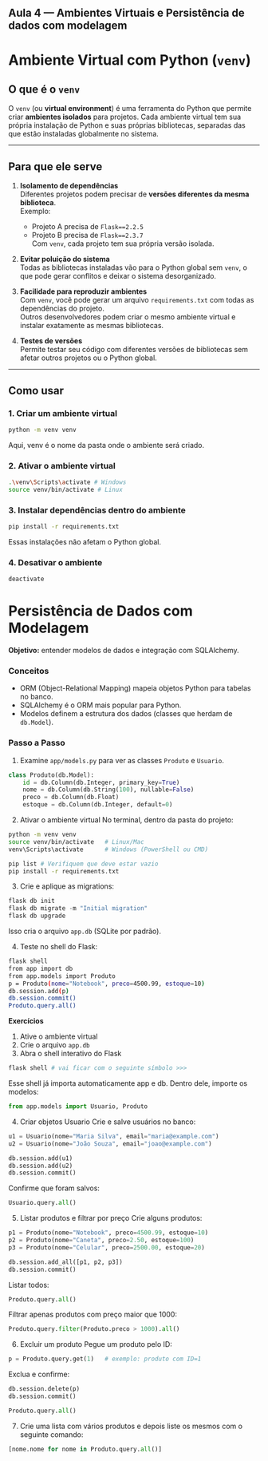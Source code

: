 ## Aula 4 — Ambientes Virtuais e Persistência de dados com modelagem

# Ambiente Virtual com Python (`venv`)

## O que é o `venv`

O `venv` (ou **virtual environment**) é uma ferramenta do Python que permite criar **ambientes isolados** para projetos. Cada ambiente virtual tem sua própria instalação de Python e suas próprias bibliotecas, separadas das que estão instaladas globalmente no sistema.

---

## Para que ele serve

1. **Isolamento de dependências**  
   Diferentes projetos podem precisar de **versões diferentes da mesma biblioteca**.  
   Exemplo:  
   - Projeto A precisa de `Flask==2.2.5`  
   - Projeto B precisa de `Flask==2.3.7`  
   Com `venv`, cada projeto tem sua própria versão isolada.

2. **Evitar poluição do sistema**  
   Todas as bibliotecas instaladas vão para o Python global sem `venv`, o que pode gerar conflitos e deixar o sistema desorganizado.

3. **Facilidade para reproduzir ambientes**  
   Com `venv`, você pode gerar um arquivo `requirements.txt` com todas as dependências do projeto.  
   Outros desenvolvedores podem criar o mesmo ambiente virtual e instalar exatamente as mesmas bibliotecas.

4. **Testes de versões**  
   Permite testar seu código com diferentes versões de bibliotecas sem afetar outros projetos ou o Python global.

---

## Como usar

### 1. Criar um ambiente virtual
```bash
python -m venv venv
```

Aqui, venv é o nome da pasta onde o ambiente será criado.

### 2. Ativar o ambiente virtual
```bash
.\venv\Scripts\activate # Windows
source venv/bin/activate # Linux
```

### 3. Instalar dependências dentro do ambiente
```bash
pip install -r requirements.txt
```
Essas instalações não afetam o Python global.

### 4. Desativar o ambiente
```bash
deactivate
```

# Persistência de Dados com Modelagem

**Objetivo:** entender modelos de dados e integração com SQLAlchemy.

### Conceitos
- ORM (Object-Relational Mapping) mapeia objetos Python para tabelas no banco.
- SQLAlchemy é o ORM mais popular para Python.
- Modelos definem a estrutura dos dados (classes que herdam de `db.Model`).

### Passo a Passo
1. Examine `app/models.py` para ver as classes `Produto` e `Usuario`.
```python
class Produto(db.Model):
    id = db.Column(db.Integer, primary_key=True)
    nome = db.Column(db.String(100), nullable=False)
    preco = db.Column(db.Float)
    estoque = db.Column(db.Integer, default=0)
```

2. Ativar o ambiente virtual
No terminal, dentro da pasta do projeto:
```bash
python -m venv venv
source venv/bin/activate   # Linux/Mac
venv\Scripts\activate      # Windows (PowerShell ou CMD)

pip list # Verifiquem que deve estar vazio
pip install -r requirements.txt
```

3. Crie e aplique as migrations:
```python
flask db init
flask db migrate -m "Initial migration"
flask db upgrade
```
Isso cria o arquivo `app.db` (SQLite por padrão).

4. Teste no shell do Flask:
```bash
flask shell
from app import db
from app.models import Produto
p = Produto(nome="Notebook", preco=4500.99, estoque=10)
db.session.add(p)
db.session.commit()
Produto.query.all()
```

**Exercícios**
1. Ative o ambiente virtual
2. Crie o arquivo `app.db`
3. Abra o shell interativo do Flask
```python
flask shell # vai ficar com o seguinte símbolo >>>
```
Esse shell já importa automaticamente app e db.
Dentro dele, importe os modelos:
```python
from app.models import Usuario, Produto
```

4. Criar objetos Usuario
Crie e salve usuários no banco:
```python
u1 = Usuario(nome="Maria Silva", email="maria@example.com")
u2 = Usuario(nome="João Souza", email="joao@example.com")

db.session.add(u1)
db.session.add(u2)
db.session.commit()
```

Confirme que foram salvos:
```python
Usuario.query.all()
```

5. Listar produtos e filtrar por preço
Crie alguns produtos:
```python
p1 = Produto(nome="Notebook", preco=4500.99, estoque=10)
p2 = Produto(nome="Caneta", preco=2.50, estoque=100)
p3 = Produto(nome="Celular", preco=2500.00, estoque=20)

db.session.add_all([p1, p2, p3])
db.session.commit()
```

Listar todos:
```python
Produto.query.all()
```

Filtrar apenas produtos com preço maior que 1000:
```python
Produto.query.filter(Produto.preco > 1000).all()
```

6. Excluir um produto
Pegue um produto pelo ID:
```python
p = Produto.query.get(1)   # exemplo: produto com ID=1
```

Exclua e confirme:
```python
db.session.delete(p)
db.session.commit()

Produto.query.all()
```

7. Crie uma lista com vários produtos e depois liste os mesmos com o seguinte comando:
```python
[nome.nome for nome in Produto.query.all()]
```